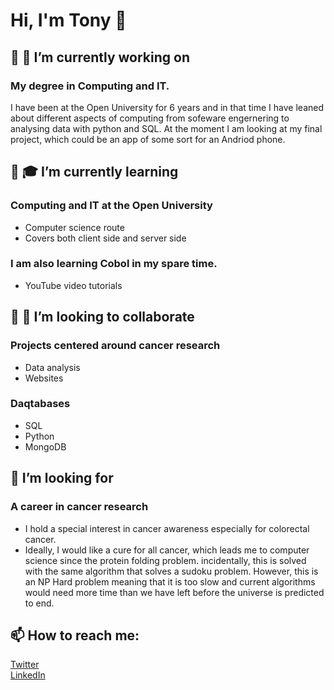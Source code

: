 # Hi, I'm Tony 👋

<!--
**ScienceTony/ScienceTony** is a ✨ _special_ ✨ repository because its `README.md` (this file) appears on your GitHub profile.

Here are some ideas to get you started:

- 🔭 I’m currently working on ...
- 🌱 I’m currently learning ...
- 👯 I’m looking to collaborate on ...
- 🤔 I’m looking for help with ...
- 💬 Ask me about ...
- 📫 How to reach me: ...
- 😄 Pronouns: ...
- ⚡ Fun fact: ...
-->

## 🔭 🧠 I’m currently working on 
### My degree in Computing and IT.
I have been at the Open University for 6 years and in that time I have leaned about different aspects of computing from sofeware engernering to analysing data with python and SQL. At the moment I am looking at my final project, which could be an app of some sort for an Andriod phone. 

## 🌱 🎓 I’m currently learning
### Computing and IT at the Open University
- Computer science route
- Covers both client side and server side
### I am also learning Cobol in my spare time. 
- YouTube video tutorials

## 👯 👀 I’m looking to collaborate 
### Projects centered around cancer research
- Data analysis
- Websites
### Daqtabases
- SQL
- Python
- MongoDB

## 🤔 I’m looking for 
### A career in cancer research
- I hold a special interest in cancer awareness especially for colorectal cancer.  
- Ideally, I would like a cure for all cancer, which leads me to computer science since the protein folding problem. incidentally, this is solved with the same algorithm that solves a sudoku problem.  However, this is an NP Hard problem meaning that it is too slow and current algorithms would need more time than we have left before the universe is predicted to end.  

## 📫 How to reach me:<br>
[Twitter](https://twitter.com/ScienceTony "ScienceTony") <br>
[LinkedIn](www.linkedin.com/in/tony-mcdonald-sciencetony "ScienceTony") <br>
